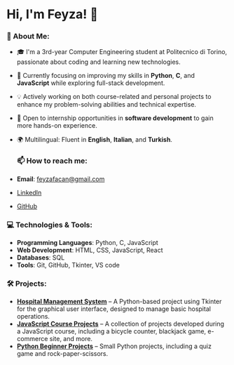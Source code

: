 # Hi, I'm Feyza! 👋

### 🚀 About Me:
- 🎓 I'm a 3rd-year Computer Engineering student at Politecnico di Torino, passionate about coding and learning new technologies.
- 🌱 Currently focusing on improving my skills in **Python**, **C**, and **JavaScript** while exploring full-stack development.
- 💡 Actively working on both course-related and personal projects to enhance my problem-solving abilities and technical expertise.
- 💼 Open to internship opportunities in **software development** to gain more hands-on experience.
- 🌍 Multilingual: Fluent in **English**, **Italian**, and **Turkish**.

  ### 📫 How to reach me:
- **Email**: feyzafacan@gmail.com
- [LinkedIn](https://www.linkedin.com/in/feyza-afacan-3837161b0/)
- [GitHub](https://github.com/feyzafacan)

### 💻 Technologies & Tools:
- **Programming Languages**: Python, C, JavaScript
- **Web Development**: HTML, CSS, JavaScript, React
- **Databases**: SQL
- **Tools**: Git, GitHub, Tkinter, VS code 

### 🛠️ Projects:

- **[Hospital Management System](https://github.com/feyzafacan/hospital-management-system)** – A Python-based project using Tkinter for the graphical user interface, designed to manage basic hospital operations.
- **[JavaScript Course Projects](https://github.com/feyzafacan/JS-course-projects)** – A collection of projects developed during a JavaScript course, including a bicycle counter, blackjack game, e-commerce site, and more.
- **[Python Beginner Projects](https://github.com/feyzafacan/python-beginner-projects)** – Small Python projects, including a quiz game and rock-paper-scissors.



